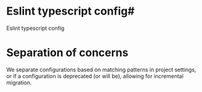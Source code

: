 # Eslint typescript config#

Eslint typescript config

# Separation of concerns
We separate configurations based on matching patterns in project settings, or if a configuration is deprecated (or will be), allowing for incremental migration.
